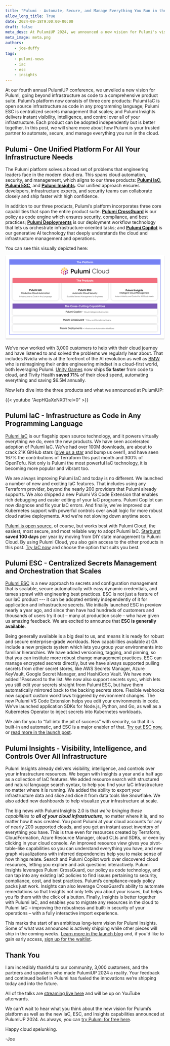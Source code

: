 ```yaml
---
title: "Pulumi - Automate, Secure, and Manage Everything You Run in the Cloud"
allow_long_title: True
date: 2024-09-18T9:00:00-00:00
draft: false
meta_desc: At PulumiUP 2024, we announced a new vision for Pulumi's vision, including Pulumi ESC general availability and Pulumi Insights 2.0 for visibility over your infrastructure.
meta_image: meta.png
authors:
    - joe-duffy
tags:
    - pulumi-news
    - iac
    - esc
    - insights
---
```


At our fourth annual PulumiUP conference, we unveiled a new vision for Pulumi, going beyond infrastructure as code to a comprehensive product suite. Pulumi’s platform now consists of three core products: Pulumi IaC is open source infrastructure as code in any programming language; Pulumi ESC is centralized secrets management that scales; and Pulumi Insights delivers instant visibility, intelligence, and control over all of your infrastructure. Each product can be adopted independently but is better together. In this post, we will share more about how Pulumi is your trusted partner to automate, secure, and manage everything you run in the cloud.

<!--more-->

## Pulumi - One Unified Platform For All Your Infrastructure Needs

The Pulumi platform solves a broad set of problems that engineering leaders face in the modern cloud era. This spans cloud automation, security, and management, which aligns to our three products: **[Pulumi IaC](/product/infrastructure-as-code/)**, **[Pulumi ESC](/product/secrets-management/)**, and **[Pulumi Insights](/product/pulumi-insights/)**. Our unified approach ensures developers, infrastructure experts, and security teams can collaborate closely and ship faster with high confidence.

In addition to our three products, Pulumi’s platform incorporates three core capabilities that span the entire product suite. **[Pulumi CrossGuard](/crossguard/)** is our policy as code engine which ensures security, compliance, and best practices; **[Pulumi Deployments](/product/pulumi-deployments/)** is our deployment workflow technology that lets us orchestrate infrastructure-oriented tasks; and **[Pulumi Copilot](/product/copilot/)** is our generative AI technology that deeply understands the cloud and infrastructure management and operations.

You can see this visually depicted here:

[![Pulumi Platform](platform.png)](/product/pulumi-cloud)

We’ve now worked with 3,000 customers to help with their cloud journey and have listened to and solved the problems we regularly hear about. That includes Nvidia who is at the forefront of the AI revolution as well as [BMW](/case-studies/bmw) who is reimagining their entire engineering mindset in a cloud-first world, both leveraging Pulumi. [Unity Games](/case-studies/unity) now ships **5x faster** from code to cloud, and Tivity Health **saved 71%** of their cloud spend, automating everything and saving $6.5M annually.

Now let’s dive into the three products and what we announced at PulumiUP:

{{< youtube "AepHQaXeNX0?rel=0" >}}

## Pulumi IaC - Infrastructure as Code in Any Programming Language

[Pulumi IaC](/product/infrastructure-as-code) is our flagship open source technology, and it powers virtually everything we do, even the new products. We have seen accelerated adoption of Pulumi IaC. We’ve had over 100M downloads, are about to crack 21K GitHub stars ([give us a star](https://github.com/pulumi/pulumi/stargazers) and bump us over!), and have seen 167% the contributions of Terraform this past month and 300% of OpenTofu. Not only is Pulumi the most powerful IaC technology, it is becoming more popular and vibrant too.

We are always improving Pulumi IaC and today is no different. We launched a number of new and exciting IaC features. That includes using any Terraform provider, beyond the nearly 200 providers that Pulumi already supports. We also shipped a new Pulumi VS Code Extension that enables rich debugging and easier editing of your IaC programs. Pulumi Copilot can now diagnose and fix your IaC errors. And finally, we’ve improved our Kubernetes support with powerful controls over await logic for more robust cloud native deployments. And we're not slowing down anytime soon.

[Pulumi is open source](https://github.com/pulumi/pulumi), of course, but works best with Pulumi Cloud, the easiest, most secure, and most reliable way to adopt Pulumi IaC. [Starburst](/case-studies/starburst) **saved 100 days** per year by moving from DIY state management to Pulumi Cloud. By using Pulumi Cloud, you also gain access to the other products in this post. [Try IaC now](https://www.pulumi.com/docs/iac/get-started/) and choose the option that suits you best.

## Pulumi ESC - Centralized Secrets Management and Orchestration that Scales

[Pulumi ESC](/product/secrets-management) is a new approach to secrets and configuration management that is scalable, secure automatically with easy dynamic credentials, and tames sprawl with engineering best practices. ESC is not just a feature of our IaC product --- it can be adopted entirely independently of it for application and infrastructure secrets. We initially launched ESC in preview nearly a year ago, and since then have had hundreds of customers and thousands of users try it out – many at production scale – who have given us amazing feedback. We are excited to announce that **ESC is generally available**.

Being generally available is a big deal to us, and means it is ready for robust and secure enterprise-grade workloads. New capabilities available at GA include a new projects system which lets you group your environments into familiar hierarchies. We have added versioning, tagging, and pinning, so that you can institute more robust change management practices. ESC can manage encrypted secrets directly, but we have always supported pulling secrets from other secret stores, like AWS Secrets Manager, Azure KeyVault, Google Secret Manager, and HashiCorp Vault. We have now added 1Password to the list. We now also support secrets sync, which lets you still edit your secrets straight from Pulumi ESC, but have them automatically mirrored back to the backing secrets store. Flexible webhooks now support custom workflows triggered by environment changes. The new Pulumi VS Code Extension helps you edit your environments in code. We’ve launched application SDKs for Node.js, Python, and Go, as well as a Kubernetes Operator to inject secrets into Kubernetes workloads.

We aim for you to “fall into the pit of success” with security, so that it is built-in and automatic, and ESC is a major enabler of that. [Try out ESC now](/docs/esc/get-started), or [read more in the launch post](/blog/pulumi-esc-ga).

## Pulumi Insights - Visibility, Intelligence, and Controls Over All Infrastructure

Pulumi Insights already delivers visibility, intelligence, and controls over your infrastructure resources. We began with Insights a year and a half ago as a collection of IaC features. We added resource search with structured and natural language search syntax, to help you find your IaC infrastructure no matter where it is running. We added the ability to export your infrastructure data and slice and dice it from data tools like Snowflake. We also added new dashboards to help visualize your infrastructure at scale.

The big news with Pulumi Insights 2.0 is that *we’re bringing these capabilities to **all of your cloud infrastructure***, no matter where it is, and no matter how it was created. You point Pulumi at your cloud accounts for any of nearly 200 supported clouds, and you get an instant asset inventory of everything you have. This is true even for resources created by Terraform, CloudFormation, Azure Resource Manager, cloud CLIs and SDKs, or even by clicking in your cloud console. An improved resource view gives you pivot-table-like capabilities so you can understand everything you have, and new graph visualizations with inferred dependencies help you to make sense of how things relate. Search and Pulumi Copilot work over discovered cloud resources, letting you explore and ask questions interactively. Pulumi Insights leverages Pulumi CrossGuard, our policy as code technology, and can tap into any existing IaC policies to find issues pertaining to security, compliance, cost, and best practices. Pulumi’s compliance-ready policy packs just work. Insights can also leverage CrossGuard’s ability to automate remediations so that Insights not only tells you about your issues, but helps you fix them with the click of a button. Finally, Insights is better together with Pulumi IaC, and enables you to migrate any resources in the cloud to Pulumi IaC – improving the robustness and built-in security of your operations – with a fully interactive import experience.

This marks the start of an ambitious long-term vision for Pulumi Insights. Some of what was announced is actively shipping while other pieces will ship in the coming weeks. [Learn more in the launch blog](/blog/pulumi-insights-2) and, if you'd like to gain early access, [sign up for the waitlist](/product/waitlist).

## Thank You

I am incredibly thankful to our community, 3,000 customers, and the partners and speakers who made PulumiUP 2024 a reality. Your feedback and continued belief in Pulumi has fueled the innovations we’re shipping today and into the future.

All of the talks are [streaming live here](/pulumi-up) and will be up on YouTube afterwards.

We can’t wait to hear what you think about the new vision for Pulumi’s platform as well as the new IaC, ESC, and Insights capabilities announced at PulumiUP 2024. As always, you can [try Pulumi for free here](/start).

Happy cloud spelunking.

-Joe
